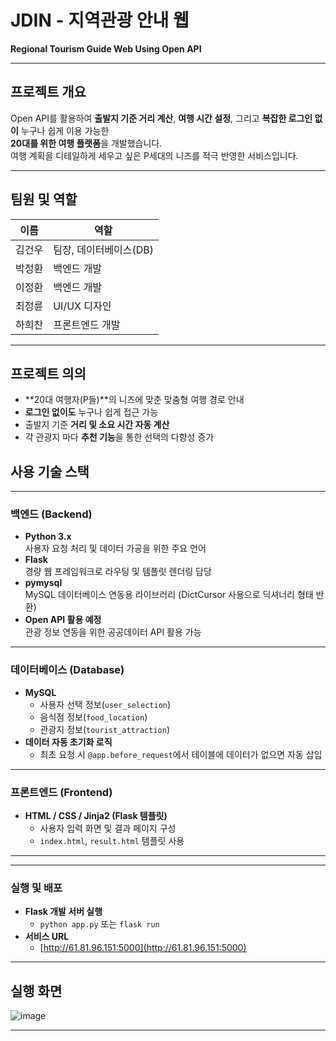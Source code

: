 #  JDIN - 지역관광 안내 웹  
**Regional Tourism Guide Web Using Open API**

---

## 프로젝트 개요

Open API를 활용하여 **출발지 기준 거리 계산**, **여행 시간 설정**, 그리고 **복잡한 로그인 없이** 누구나 쉽게 이용 가능한  
**20대를 위한 여행 플랫폼**을 개발했습니다.  
여행 계획을 디테일하게 세우고 싶은 P세대의 니즈를 적극 반영한 서비스입니다.

---

## 팀원 및 역할

| 이름     | 역할               |
|----------|--------------------|
| 김건우   | 팀장, 데이터베이스(DB) |
| 박정환   | 백엔드 개발         |
| 이정환   | 백엔드 개발         |
| 최정륜   | UI/UX 디자인        |
| 하희찬   | 프론트엔드 개발     |

---

## 프로젝트 의의

- **20대 여행자(P들)**의 니즈에 맞춘 맞춤형 여행 경로 안내
- **로그인 없이도** 누구나 쉽게 접근 가능
- 출발지 기준 **거리 및 소요 시간 자동 계산**
- 각 관광지 마다 **추천 기능**을 통한 선택의 다향성 증가


##  사용 기술 스택
---
###  백엔드 (Backend)
- **Python 3.x**  
  사용자 요청 처리 및 데이터 가공을 위한 주요 언어
- **Flask**  
  경량 웹 프레임워크로 라우팅 및 템플릿 렌더링 담당
- **pymysql**  
  MySQL 데이터베이스 연동용 라이브러리 (DictCursor 사용으로 딕셔너리 형태 반환)
- **Open API 활용 예정**  
  관광 정보 연동을 위한 공공데이터 API 활용 가능

---

###  데이터베이스 (Database)
- **MySQL**
  - 사용자 선택 정보(`user_selection`)
  - 음식점 정보(`food_location`)
  - 관광지 정보(`tourist_attraction`)
- **데이터 자동 초기화 로직**
  - 최초 요청 시 `@app.before_request`에서 테이블에 데이터가 없으면 자동 삽입
    
---

### 프론트엔드 (Frontend)
- **HTML / CSS / Jinja2 (Flask 템플릿)**
  - 사용자 입력 화면 및 결과 페이지 구성
  - `index.html`, `result.html` 템플릿 사용

---
---
### 실행 및 배포
- **Flask 개발 서버 실행**
  - `python app.py` 또는 `flask run`
- **서비스 URL**
  - [http://61.81.96.151:5000](http://61.81.96.151:5000)

---

## 실행 화면

![image](https://github.com/user-attachments/assets/17dda793-051a-4208-ad8a-bb8feb2ce1eb)

  

---

